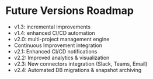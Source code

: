 # Future Versions Roadmap

- v1.3: incremental improvements
- v1.4: enhanced CI/CD automation
- v2.0: multi-project management engine
- Continuous Improvement integration
- v2.1: Enhanced CI/CD notifications
- v2.2: Improved analytics & visualization
- v2.3: New connectors integration (Slack, Teams, Email)
- v2.4: Automated DB migrations & snapshot archiving
